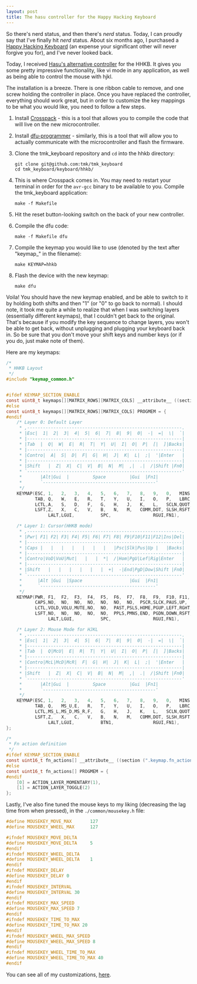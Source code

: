 ```yaml
---
layout: post
title: The hasu controller for the Happy Hacking Keyboard
---
```


So there's nerd status, and then there's _nerd_ status. Today, I can proudly
say that I've finally hit _nerd_ status. About six months ago, I purchased a
[Happy Hacking Keyboard](http://imgur.com/a/TnlGf) (an expense your significant
other will never forgive you for), and I've never looked back.

Today, I received
[Hasu's alternative controller](https://geekhack.org/index.php?topic=12047.0)
for the HHKB. It gives you some pretty impressive functionality, like vi mode
in any application, as well as being able to control the mouse with hjkl.

The installation is a breeze. There is one ribbon cable to remove, and one
screw holding the controller in place. Once you have replaced the controller,
everything should work great, but in order to customize the key mappings to
be what you would like, you need to follow a few steps.

1. Install [Crosspack](http://www.obdev.at/products/crosspack/index.html) -
this is a tool that allows you to compile the code that will live on the new
microcontroller.

2. Install [dfu-programmer](http://dfu-programmer.github.io/) - similarly, this
is a tool that will allow you to actually communicate with the microcontroller
and flash the firmware.

3. Clone the tmk\_keyboard repository and `cd` into the hhkb directory:

    ```
    git clone git@github.com:tmk/tmk_keyboard
    cd tmk_keyboard/keyboard/hhkb/
    ```

4. This is where Crosspack comes in. You may need to restart your terminal in
order for the `avr-gcc` binary to be available to you. Compile the
tmk\_keyboard application:

    ```
    make -f Makefile
    ```

5. Hit the reset button-looking switch on the back of your new controller.

6. Compile the dfu code:

    ```
    make -f Makefile dfu
    ```

7. Compile the keymap you would like to use (denoted by the text after
"keymap\_" in the filename):

    ```
    make KEYMAP=hhkb
    ```

8. Flash the device with the new keymap:

    ```
    make dfu
    ```

Voila! You should have the new keymap enabled, and be able to switch to it by
holding both shifts and then "1" (or "0" to go back to normal). I should note,
it took me quite a while to realize that when I was switching layers
(essentially different keymaps), that I couldn't get back to the original.
That's because if you modify the key sequence to change layers, you won't be
able to get back, without unplugging and plugging your keyboard back in. So be
sure that you don't move your shift keys and number keys (or if you do, just
make note of them).

Here are my keymaps:

```c
/*
 * HHKB Layout
 */
#include "keymap_common.h"


#ifdef KEYMAP_SECTION_ENABLE
const uint8_t keymaps[][MATRIX_ROWS][MATRIX_COLS] __attribute__ ((section (".keymap.keymaps"))) = {
#else
const uint8_t keymaps[][MATRIX_ROWS][MATRIX_COLS] PROGMEM = {
#endif
    /* Layer 0: Default Layer
     * ,-----------------------------------------------------------.
     * |Esc|  1|  2|  3|  4|  5|  6|  7|  8|  9|  0|  -|  =|  \|  `|
     * |-----------------------------------------------------------|
     * |Tab  |  Q|  W|  E|  R|  T|  Y|  U|  I|  O|  P|  [|  ]|Backs|
     * |-----------------------------------------------------------|
     * |Contro|  A|  S|  D|  F|  G|  H|  J|  K|  L|  ;|  '|Enter   |
     * |-----------------------------------------------------------|
     * |Shift   |  Z|  X|  C|  V|  B|  N|  M|  ,|  .|  /|Shift |Fn0|
     * `-----------------------------------------------------------'
     *       |Alt|Gui  |         Space         |Gui  |Fn1|
     *       `-------------------------------------------'
     */
    KEYMAP(ESC, 1,   2,   3,   4,   5,   6,   7,   8,   9,   0,   MINS,EQL, BSLS,GRV, \
           TAB, Q,   W,   E,   R,   T,   Y,   U,   I,   O,   P,   LBRC,RBRC,BSPC,     \
           LCTL,A,   S,   D,   F,   G,   H,   J,   K,   L,   SCLN,QUOT,ENT,           \
           LSFT,Z,   X,   C,   V,   B,   N,   M,   COMM,DOT, SLSH,RSFT,FN0,           \
                LALT,LGUI,          SPC,                RGUI,FN1),

    /* Layer 1: Cursor(HHKB mode)
     * ,-----------------------------------------------------------.
     * |Pwr| F1| F2| F3| F4| F5| F6| F7| F8| F9|F10|F11|F12|Ins|Del|
     * |-----------------------------------------------------------|
     * |Caps |   |   |   |   |   |   |   |Psc|Slk|Pus|Up |   |Backs|
     * |-----------------------------------------------------------|
     * |Contro|VoD|VoU|Mut|   |   |  *|  /|Hom|PgU|Lef|Rig|Enter   |
     * |-----------------------------------------------------------|
     * |Shift   |   |   |   |   |   |  +|  -|End|PgD|Dow|Shift |Fn0|
     * `-----------------------------------------------------------'
     *      |Alt |Gui  |Space                  |Gui  |Fn1|
     *      `--------------------------------------------'
     */
    KEYMAP(PWR, F1,  F2,  F3,  F4,  F5,  F6,  F7,  F8,  F9,  F10, F11, F12, INS, DEL, \
           CAPS,NO,  NO,  NO,  NO,  NO,  NO,  NO,  PSCR,SLCK,PAUS,UP,  NO,  BSPC,     \
           LCTL,VOLD,VOLU,MUTE,NO,  NO,  PAST,PSLS,HOME,PGUP,LEFT,RGHT,ENT,           \
           LSFT,NO,  NO,  NO,  NO,  NO,  PPLS,PMNS,END, PGDN,DOWN,RSFT,FN0,           \
                LALT,LGUI,          SPC,                RGUI,FN1),

    /* Layer 2: Mouse Mode for HJKL
     * ,-----------------------------------------------------------.
     * |Esc|  1|  2|  3|  4|  5|  6|  7|  8|  9|  0|  -|  =|  \|  `|
     * |-----------------------------------------------------------|
     * |Tab  |  Q|McU|  E|  R|  T|  Y|  U|  I|  O|  P|  [|  ]|Backs|
     * |-----------------------------------------------------------|
     * |Contro|McL|McD|McR|  F|  G|  H|  J|  K|  L|  ;|  '|Enter   |
     * |-----------------------------------------------------------|
     * |Shift   |  Z|  X|  C|  V|  B|  N|  M|  ,|  .|  /|Shift |Fn0|
     * `-----------------------------------------------------------'
     *       |Alt|Gui  |         Space         |Gui  |Fn1|
     *       `-------------------------------------------'
     */
    KEYMAP(ESC, 1,   2,   3,   4,   5,   6,   7,   8,   9,   0,   MINS,EQL, BSLS,GRV, \
           TAB, Q,   MS_U,E,   R,   T,   Y,   U,   I,   O,   P,   LBRC,RBRC,BSPC,        \
           LCTL,MS_L,MS_D,MS_R,F,   G,   H,   J,   K,   L,   SCLN,QUOT,ENT,           \
           LSFT,Z,   X,   C,   V,   B,   N,   M,   COMM,DOT, SLSH,RSFT,FN0,           \
                LALT,LGUI,          BTN1,               RGUI,FN1),
};

/*
 * Fn action definition
 */
#ifdef KEYMAP_SECTION_ENABLE
const uint16_t fn_actions[] __attribute__ ((section (".keymap.fn_actions"))) = {
#else
const uint16_t fn_actions[] PROGMEM = {
#endif
    [0] = ACTION_LAYER_MOMENTARY(1),
    [1] = ACTION_LAYER_TOGGLE(2)
};
```

Lastly, I've also fine tuned the mouse keys to my liking (decreasing the lag
time from when pressed), in the `./common/mousekey.h` file:

```c
#define MOUSEKEY_MOVE_MAX       127
#define MOUSEKEY_WHEEL_MAX      127

#ifndef MOUSEKEY_MOVE_DELTA
#define MOUSEKEY_MOVE_DELTA     5
#endif
#ifndef MOUSEKEY_WHEEL_DELTA
#define MOUSEKEY_WHEEL_DELTA    1
#endif
#ifndef MOUSEKEY_DELAY
#define MOUSEKEY_DELAY 0
#endif
#ifndef MOUSEKEY_INTERVAL
#define MOUSEKEY_INTERVAL 30
#endif
#ifndef MOUSEKEY_MAX_SPEED
#define MOUSEKEY_MAX_SPEED 7
#endif
#ifndef MOUSEKEY_TIME_TO_MAX
#define MOUSEKEY_TIME_TO_MAX 20
#endif
#ifndef MOUSEKEY_WHEEL_MAX_SPEED
#define MOUSEKEY_WHEEL_MAX_SPEED 8
#endif
#ifndef MOUSEKEY_WHEEL_TIME_TO_MAX
#define MOUSEKEY_WHEEL_TIME_TO_MAX 40
#endif
```

You can see all of my customizations, [here](https://github.com/bswinnerton/tmk_keyboard).
